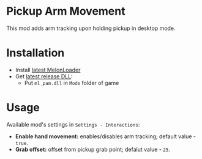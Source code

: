 # Pickup Arm Movement
This mod adds arm tracking upon holding pickup in desktop mode.

# Installation
* Install [latest MelonLoader](https://github.com/LavaGang/MelonLoader)
* Get [latest release DLL](../../../releases/latest):
  * Put `ml_pam.dll` in `Mods` folder of game
  
# Usage
Available mod's settings in `Settings - Interactions`:
* **Enable hand movement:** enables/disables arm tracking; default value - `true`.
* **Grab offset:** offset from pickup grab point; defalut value - `25`.
